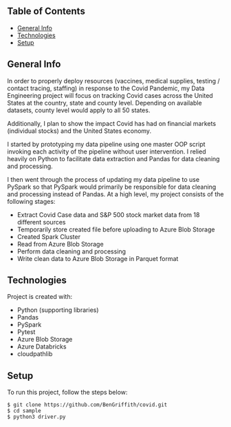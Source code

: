 ## Table of Contents
- [General Info](#general-info)
- [Technologies](#technologies)
- [Setup](#setup)

## General Info
In order to properly deploy resources (vaccines, medical supplies, testing / contact tracing, staffing) in response to the Covid Pandemic, my Data Engineering project will focus on tracking Covid cases across the United States at the country, state and county level. Depending on available datasets, county level would apply to all 50 states.

Additionally, I plan to show the impact Covid has had on financial markets (individual stocks) and the United States economy.

I started by prototyping my data pipeline using one master OOP script invoking each activity of the pipeline without user intervention. I relied heavily on Python to facilitate data extraction and Pandas for data cleaning and processing.

I then went through the process of updating my data pipeline to use PySpark so that PySpark would primarily be responsible for data cleaning and processing instead of Pandas. At a high level, my project consists of the following stages:

- Extract Covid Case data and S&P 500 stock market data from 18 different sources
- Temporarily store created file before uploading to Azure Blob Storage
- Created Spark Cluster
- Read from Azure Blob Storage
- Perform data cleaning and processing
- Write clean data to Azure Blob Storage in Parquet format

## Technologies
Project is created with: 
* Python (supporting libraries)
* Pandas
* PySpark
* Pytest
* Azure Blob Storage
* Azure Databricks
* cloudpathlib

## Setup
To run this project, follow the steps below:

```
$ git clone https://github.com/BenGriffith/covid.git
$ cd sample
$ python3 driver.py